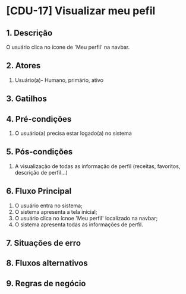 # [CDU-17] Visualizar meu pefil

## 1. Descrição
<p> O usuário clica no ícone de 'Meu perfil' na navbar.<p >

## 2. Atores
1. Usuário(a)- Humano, primário, ativo
    
## 3. Gatilhos

## 4. Pré-condições
1. O usuário(a) precisa estar logado(a) no sistema
    
## 5. Pós-condições
1. A visualização de todas as informação de perfil (receitas, favoritos, descrição de perfil...)
    
## 6. Fluxo Principal
1. O usuário entra no sistema;
2. O sistema apresenta a tela inicial;
3. O usuário clica no ícnoe 'Meu perfil' localizado na navbar;
4. O sistema apresenta todas as informações de perfil.

## 7. Situações de erro

## 8. Fluxos alternativos

## 9. Regras de negócio